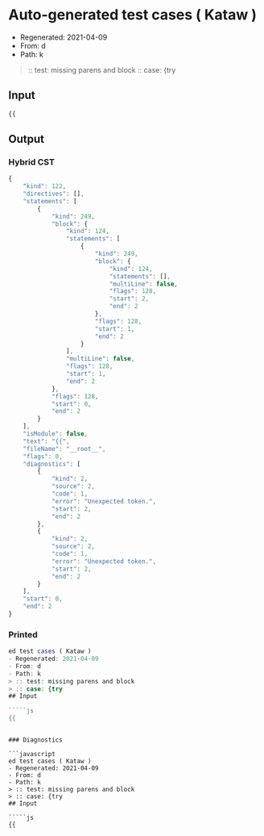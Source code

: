 # Auto-generated test cases ( Kataw )
- Regenerated: 2021-04-09
- From: d
- Path: k
> :: test: missing parens and block
> :: case: {try
## Input

`````js
{{
`````

## Output

### Hybrid CST

```javascript
{
    "kind": 122,
    "directives": [],
    "statements": [
        {
            "kind": 249,
            "block": {
                "kind": 124,
                "statements": [
                    {
                        "kind": 249,
                        "block": {
                            "kind": 124,
                            "statements": [],
                            "multiLine": false,
                            "flags": 128,
                            "start": 2,
                            "end": 2
                        },
                        "flags": 128,
                        "start": 1,
                        "end": 2
                    }
                ],
                "multiLine": false,
                "flags": 128,
                "start": 1,
                "end": 2
            },
            "flags": 128,
            "start": 0,
            "end": 2
        }
    ],
    "isModule": false,
    "text": "{{",
    "fileName": "__root__",
    "flags": 0,
    "diagnostics": [
        {
            "kind": 2,
            "source": 2,
            "code": 1,
            "error": "Unexpected token.",
            "start": 2,
            "end": 2
        },
        {
            "kind": 2,
            "source": 2,
            "code": 1,
            "error": "Unexpected token.",
            "start": 2,
            "end": 2
        }
    ],
    "start": 0,
    "end": 2
}
```

### Printed

```javascript
ed test cases ( Kataw )
- Regenerated: 2021-04-09
- From: d
- Path: k
> :: test: missing parens and block
> :: case: {try
## Input

`````js
{{
`````
```

### Diagnostics

```javascript
ed test cases ( Kataw )
- Regenerated: 2021-04-09
- From: d
- Path: k
> :: test: missing parens and block
> :: case: {try
## Input

`````js
{{
`````
```


